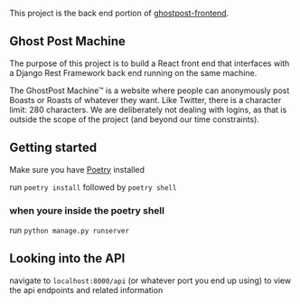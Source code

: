 This project is the back end portion of [ghostpost-frontend](https://github.com/jmsMaupin1/ghostpost-frontend).

## Ghost Post Machine

The purpose of this project is to build a React front end that interfaces with a Django Rest Framework back end running on the same machine.

The GhostPost Machine™ is a website where people can anonymously post Boasts or Roasts of whatever they want. Like Twitter, there is a character limit: 280 characters. We are deliberately not dealing with logins, as that is outside the scope of the project (and beyond our time constraints).

## Getting started

Make sure you have [Poetry](https://github.com/python-poetry/poetry) installed

run `poetry install` followed by `poetry shell`

### when youre inside the  poetry shell

run `python manage.py runserver`

## Looking into the API

navigate to `localhost:8000/api` (or whatever port you end up using) to view the api endpoints and related information